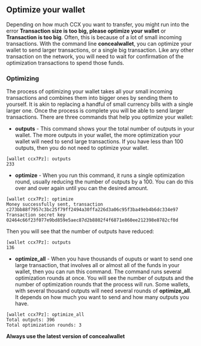 ## Optimize your wallet

Depending on how much CCX you want to transfer, you might run into the error **Transaction size is too big, please optimize your wallet** or **Transaction is too big**. Often, this is because of a lot of small incoming transactions. With the command line **concealwallet**, you can optimize your wallet to send larger transactions, or a single big transaction. Like any other transaction on the network, you will need to wait for confirmation of the optimization transactions to spend those funds.

### Optimizing

The process of optimizing your wallet takes all your small incoming transactions and combines them into bigger ones by sending them to yourself. It is akin to replacing a handful of small currency bills with a single larger one. Once the process is complete you will be able to send larger transactions. There are three commands that help you optimize your wallet:

- **outputs** - This command shows your the total number of outputs in your wallet. The more outputs in your wallet, the more optimization your wallet will need to send large transactions. If you have less than 100 outputs, then you do not need to optimize your wallet.

```
[wallet ccx7Pz]: outputs
233
```

- **optimize** - When you run this command, it runs a single optimization round, usually reducing the number of outputs by a 100. You can do this over and over again until you can the desired amount.

```
[wallet ccx7Pz]: optimize
Money successfully sent, transaction c273bb88f7957c3bc25f79ff2494a30ffa226d3a06c95f3ba49eb4b6dc334e97
Transaction secret key 02464c66f23f077e9bd859e5aec87d2b8802f4f6871e860ee212398e8782cf0d
```

Then you will see that the number of outputs have reduced:

```
[wallet ccx7Pz]: outputs
136
```

- **optimize_all** - When you have thousands of ouputs or want to send one large transaction, that involves all or almost all of the funds in your wallet, then you can run this command. The command runs several optimization rounds at once. You will see the number of outputs and the number of optimization rounds that the process will run. Some wallets, with several thousand outputs will need several rounds of **optimize_all**. It depends on how much you want to send and how many outputs you have.

```
[wallet ccx7Pz]: optimize_all
Total outputs: 396
Total optimization rounds: 3
```

**Always use the latest version of concealwallet**


